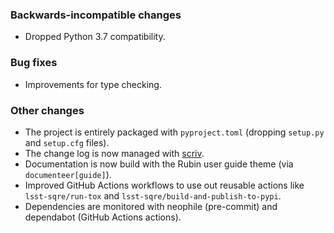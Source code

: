 ### Backwards-incompatible changes

- Dropped Python 3.7 compatibility.

### Bug fixes

- Improvements for type checking.

### Other changes

- The project is entirely packaged with `pyproject.toml` (dropping `setup.py` and `setup.cfg` files).
- The change log is now managed with [scriv](https://scriv.readthedocs.io/en/latest/).
- Documentation is now build with the Rubin user guide theme (via `documenteer[guide]`).
- Improved GitHub Actions workflows to use out reusable actions like `lsst-sqre/run-tox` and `lsst-sqre/build-and-publish-to-pypi`.
- Dependencies are monitored with neophile (pre-commit) and dependabot (GitHub Actions actions).
